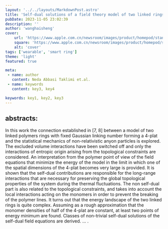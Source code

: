 ```yaml
---
layout: '../../layouts/MarkdownPost.astro'
title: 'Self-dual solutions of a field theory model of two linked rings'
pubDate: 2023-11-05 23:02:39
description: ''
author: 'wanghaisheng'
cover:
    url: 'https://www.apple.com.cn/newsroom/images/product/homepod/standard/Apple-HomePod-hero-230118_big.jpg.large_2x.jpg'
    square: 'https://www.apple.com.cn/newsroom/images/product/homepod/standard/Apple-HomePod-hero-230118_big.jpg.large_2x.jpg'
    alt: 'cover'
tags: ['wearable', 'smart ring'] 
theme: 'light'
featured: true

meta:
 - name: author
   content: Neda Abbasi Taklimi et.al.
 - name: keywords
   content: key3, key4

keywords: key1, key2, key3
---
```


## abstracts:
In this work the connection established in [7, 8] between a model of two linked polymers rings with fixed Gaussian linking number forming a 4-plat and the statistical mechanics of non-relativistic anyon particles is explored. The excluded volume interactions have been switched off and only the interactions of entropic origin arising from the topological constraints are considered. An interpretation from the polymer point of view of the field equations that minimize the energy of the model in the limit in which one of the spatial dimensions of the 4-plat becomes very large is provided. It is shown that the self-dual contributions are responsible for the long-range interactions that are necessary for preserving the global topological properties of the system during the thermal fluctuations. The non self-dual part is also related to the topological constraints, and takes into account the local interactions acting on the monomers in order to prevent the breaking of the polymer lines. It turns out that the energy landscape of the two linked rings is quite complex. Assuming as a rough approximation that the monomer densities of half of the 4-plat are constant, at least two points of energy minimum are found. Classes of non-trivial self-dual solutions of the self-dual field equations are derived. ... .

